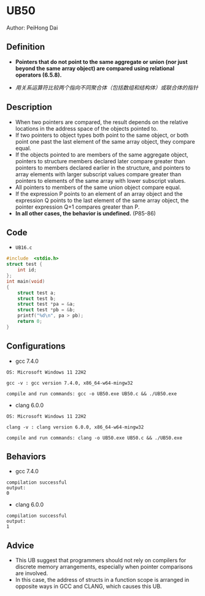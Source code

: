 # UB50

Author: PeiHong Dai

## Definition

- **Pointers that do not point to the same aggregate or union (nor just beyond the same array object) are compared using relational operators (6.5.8).**

 - *用关系运算符比较两个指向不同聚合体（包括数组和结构体）或联合体的指针*

## Description

- When two pointers are compared, the result depends on the relative locations in the address space of the objects pointed to. 
 - If two pointers to object types both point to the same object, or both point one past the last element of the same array object, they compare equal. 
 - If the objects pointed to are members of the same aggregate object, pointers to structure members declared later compare greater than pointers to members declared earlier in the structure, and pointers to array elements with larger subscript values compare greater than pointers to elements of the same array with lower subscript values. 
 - All pointers to members of the same union object compare equal. 
 - If the expression P points to an element of an array object and the expression Q points to the last element of the same array object, the pointer expression Q+1 compares greater than P. 
 - **In all other cases, the behavior is undefined.** (P85-86)

## Code

- `UB16.c`

```c
#include  <stdio.h>
struct test {
    int id;
};
int main(void)
{
    struct test a;
    struct test b;
    struct test *pa = &a;
    struct test *pb = &b;
    printf("%d\n", pa > pb);
    return 0;
}
```

## Configurations

- gcc 7.4.0

```
OS: Microsoft Windows 11 22H2

gcc -v : gcc version 7.4.0, x86_64-w64-mingw32

compile and run commands: gcc -o UB50.exe UB50.c && ./UB50.exe
```

- clang 6.0.0

```
OS: Microsoft Windows 11 22H2

clang -v : clang version 6.0.0, x86_64-w64-mingw32

compile and run commands: clang -o UB50.exe UB50.c && ./UB50.exe
```

## Behaviors

- gcc 7.4.0

```
compilation successful
output:
0
```

- clang 6.0.0

```
compilation successful
output:
1
```

## Advice

- This UB suggest that programmers should not rely on compilers for discrete memory arrangements, especially when pointer comparisons are involved.
- In this case, the address of structs in a function scope is arranged in opposite ways in GCC and CLANG, which causes this UB.